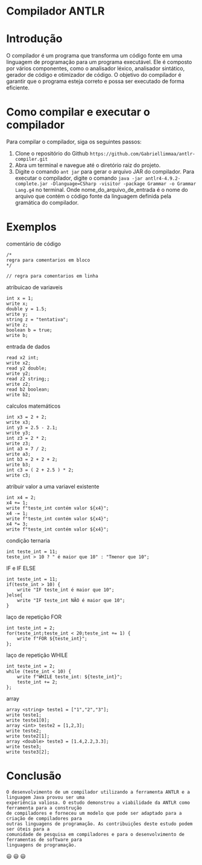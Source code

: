 # Compilador ANTLR

# Introdução
O compilador é um programa que transforma um código fonte em uma linguagem de programação para um programa executável. Ele é composto por vários componentes, como o analisador léxico, analisador sintático, gerador de código e otimizador de código. O objetivo do compilador é garantir que o programa esteja correto e possa ser executado de forma eficiente.

# Como compilar e executar o compilador
Para compilar o compilador, siga os seguintes passos:

1. Clone o repositório do Github `https://github.com/Gabriellimmaa/antlr-compiler.git`
2. Abra um terminal e navegue até o diretório raiz do projeto.
3. Digite o comando `ant jar` para gerar o arquivo JAR do compilador.
Para executar o compilador, digite o comando `java -jar antlr4-4.9.2-complete.jar -Dlanguage=CSharp -visitor -package Grammar -o Grammar Lang.g4` no terminal. Onde nome_do_arquivo_de_entrada é o nome do arquivo que contém o código fonte da linguagem definida pela gramática do compilador.

# Exemplos

comentário de código
```
/* 
regra para comentarios em bloco
*/

// regra para comentarios em linha
```
atribuicao de variaveis
```
int x = 1;
write x;
double y = 1.5;
write y;
string z = "tentativa";
write z;
boolean b = true;
write b;
```
entrada de dados
```
read x2 int;
write x2;
read y2 double;
write y2;
read z2 string;;
write z2;
read b2 boolean;
write b2;
```

calculos matemáticos
```
int x3 = 2 + 2;
write x3;
int y3 = 2.5 - 2.1;
write y3;
int z3 = 2 * 2;
write z3;
int a3 = 7 / 2;
write a3;
int b3 = 2 + 2 + 2;
write b3;
int c3 = ( 2 + 2.5 ) * 2;
write c3;
```
atribuir valor a uma variavel existente
```
int x4 = 2;
x4 += 1;
write f"teste_int contém valor ${x4}";
x4 -= 1;
write f"teste_int contém valor ${x4}";
x4 *= 3;
write f"teste_int contém valor ${x4}";
```
condição ternaria
```
int teste_int = 11;
teste_int > 10 ? " é maior que 10" : "Tmenor que 10";
```

IF e IF ELSE
```
int teste_int = 11;
if(teste_int > 10) {
    write "IF teste_int é maior que 10";
}else{
    write "IF teste_int NÃO é maior que 10";
}
```
laço de repetição FOR
```
int teste_int = 2;
for(teste_int;teste_int < 20;teste_int += 1) {
    write f"FOR ${teste_int}";
};
```
laço de repetição WHILE
```
int teste_int = 2;
while (teste_int < 10) {
    write f"WHILE teste_int: ${teste_int}";
    teste_int += 2;
};
```
array
```
array <string> teste1 = ["1","2","3"];
write teste1;
write teste1[0];
array <int> teste2 = [1,2,3];
write teste2;
write teste2[1];
array <double> teste3 = [1.4,2.2,3.3];
write teste3;
write teste3[2];
```

# Conclusão
```
O desenvolvimento de um compilador utilizando a ferramenta ANTLR e a linguagem Java provou ser uma
experiência valiosa. O estudo demonstrou a viabilidade da ANTLR como ferramenta para a construção
de compiladores e forneceu um modelo que pode ser adaptado para a criação de compiladores para 
outras linguagens de programação. As contribuições deste estudo podem ser úteis para a
comunidade de pesquisa em compiladores e para o desenvolvimento de ferramentas de software para
linguagens de programação.
```
:smiley: :smiley: :smiley: 

